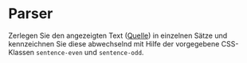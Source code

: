 <h1>Parser</h1>
<p>Zerlegen Sie den angezeigten Text (<a href="http://gutenberg.spiegel.de/buch/quitt-4454/1">Quelle</a>) in einzelnen Sätze und kennzeichnen Sie diese abwechselnd mit Hilfe der vorgegebene CSS-Klassen <code>sentence-even</code> und <code>sentence-odd</code>.</p>